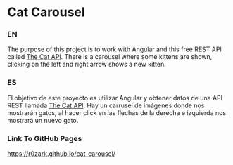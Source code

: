 # Cat Carousel
### EN
The purpose of this project is to work with Angular and this free REST API called [The Cat API](https://thecatapi.com/). There is a carousel where some kittens are shown, clicking on the left and right arrow shows a new kitten. 

### ES
El objetivo de este proyecto es utilizar Angular y obtener datos de una API REST llamada [The Cat API](https://thecatapi.com/). Hay un carrusel de imágenes donde nos mostrarán gatos, al hacer click en las flechas de la derecha e izquierda nos mostrará un nuevo gato.

### Link To GitHub Pages

https://r0zark.github.io/cat-carousel/
